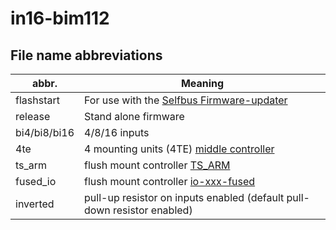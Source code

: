 # in16-bim112

## File name abbreviations

| abbr.        | Meaning                                                                                                                             |
|--------------|-------------------------------------------------------------------------------------------------------------------------------------|
| flashstart   | For use with the [Selfbus Firmware-updater](https://selfbus.org/wiki/software/tools/7-selfbus-bus-updater-tool)                     |
| release      | Stand alone firmware                                                                                                                |
| bi4/bi8/bi16 | 4/8/16 inputs                                                                                                                       |
| 4te          | 4 mounting units (4TE) [middle controller](https://github.com/selfbus/hardware-merged/tree/main/controller_lpc1115/lpc1115_4MU_MID) |
| ts_arm       | flush mount controller [TS_ARM](https://github.com/selfbus/hardware-merged/tree/main/modules_lpc1115_fm/ts_arm)                     |
| fused_io     | flush mount controller [io-xxx-fused](https://github.com/selfbus/hardware-merged/tree/main/modules_lpc1115_fm)                      |
| inverted     | pull-up resistor on inputs enabled (default pull-down resistor enabled)                                                             |
